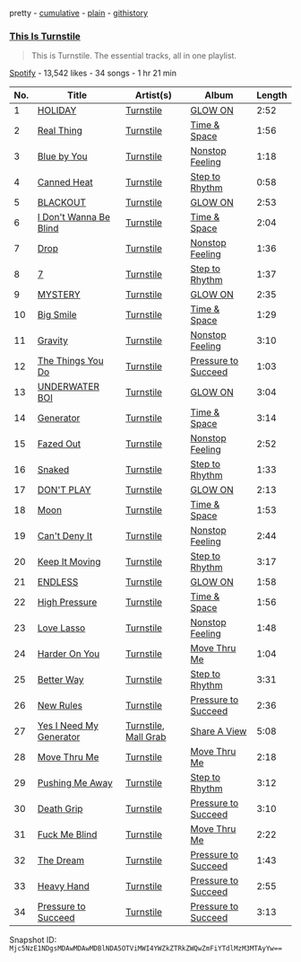 pretty - [cumulative](/playlists/cumulative/37i9dQZF1DZ06evO1o0v8Q.md) - [plain](/playlists/plain/37i9dQZF1DZ06evO1o0v8Q) - [githistory](https://github.githistory.xyz/mackorone/spotify-playlist-archive/blob/main/playlists/plain/37i9dQZF1DZ06evO1o0v8Q)

### [This Is Turnstile](https://open.spotify.com/playlist/37i9dQZF1DZ06evO1o0v8Q)

> This is Turnstile\. The essential tracks, all in one playlist.

[Spotify](https://open.spotify.com/user/spotify) - 13,542 likes - 34 songs - 1 hr 21 min

| No. | Title | Artist(s) | Album | Length |
|---|---|---|---|---|
| 1 | [HOLIDAY](https://open.spotify.com/track/1dB0NylVkpjdOe8DiekIs7) | [Turnstile](https://open.spotify.com/artist/2qnpHrOzdmOo1S4ox3j17x) | [GLOW ON](https://open.spotify.com/album/2NrYPcMmQBlbBxopc2XlzS) | 2:52 |
| 2 | [Real Thing](https://open.spotify.com/track/1Rz1CTinAymBA4dcMPGijY) | [Turnstile](https://open.spotify.com/artist/2qnpHrOzdmOo1S4ox3j17x) | [Time & Space](https://open.spotify.com/album/7bZveW9UQfYbkPH9pkpaQx) | 1:56 |
| 3 | [Blue by You](https://open.spotify.com/track/6hSIZc6GWa6uUTyzSPcwWT) | [Turnstile](https://open.spotify.com/artist/2qnpHrOzdmOo1S4ox3j17x) | [Nonstop Feeling](https://open.spotify.com/album/6BFCtPdoT07blVSsAkHUw6) | 1:18 |
| 4 | [Canned Heat](https://open.spotify.com/track/3FT12lBLjNgy1jTa4E1160) | [Turnstile](https://open.spotify.com/artist/2qnpHrOzdmOo1S4ox3j17x) | [Step to Rhythm](https://open.spotify.com/album/7uLGjaXnnvZCRogNmNEJwz) | 0:58 |
| 5 | [BLACKOUT](https://open.spotify.com/track/0bGImSqDB2ebdeoCidUC8o) | [Turnstile](https://open.spotify.com/artist/2qnpHrOzdmOo1S4ox3j17x) | [GLOW ON](https://open.spotify.com/album/2NrYPcMmQBlbBxopc2XlzS) | 2:53 |
| 6 | [I Don't Wanna Be Blind](https://open.spotify.com/track/30gtuczW6s6jj2OUVj5rat) | [Turnstile](https://open.spotify.com/artist/2qnpHrOzdmOo1S4ox3j17x) | [Time & Space](https://open.spotify.com/album/7bZveW9UQfYbkPH9pkpaQx) | 2:04 |
| 7 | [Drop](https://open.spotify.com/track/2RUlE7rP0oKPQE5fI6nQMk) | [Turnstile](https://open.spotify.com/artist/2qnpHrOzdmOo1S4ox3j17x) | [Nonstop Feeling](https://open.spotify.com/album/6BFCtPdoT07blVSsAkHUw6) | 1:36 |
| 8 | [7](https://open.spotify.com/track/6VHhnEVCYvxlQQr5kbWd5i) | [Turnstile](https://open.spotify.com/artist/2qnpHrOzdmOo1S4ox3j17x) | [Step to Rhythm](https://open.spotify.com/album/7uLGjaXnnvZCRogNmNEJwz) | 1:37 |
| 9 | [MYSTERY](https://open.spotify.com/track/5iXnD2VizcAbErpkcuNQ6I) | [Turnstile](https://open.spotify.com/artist/2qnpHrOzdmOo1S4ox3j17x) | [GLOW ON](https://open.spotify.com/album/2NrYPcMmQBlbBxopc2XlzS) | 2:35 |
| 10 | [Big Smile](https://open.spotify.com/track/0OK2cjonTMoF8PLRup3MAM) | [Turnstile](https://open.spotify.com/artist/2qnpHrOzdmOo1S4ox3j17x) | [Time & Space](https://open.spotify.com/album/7bZveW9UQfYbkPH9pkpaQx) | 1:29 |
| 11 | [Gravity](https://open.spotify.com/track/47BhgqJy3oRTGzjNTgf3hq) | [Turnstile](https://open.spotify.com/artist/2qnpHrOzdmOo1S4ox3j17x) | [Nonstop Feeling](https://open.spotify.com/album/6BFCtPdoT07blVSsAkHUw6) | 3:10 |
| 12 | [The Things You Do](https://open.spotify.com/track/7oSetY84ZklreUXX4eFdP0) | [Turnstile](https://open.spotify.com/artist/2qnpHrOzdmOo1S4ox3j17x) | [Pressure to Succeed](https://open.spotify.com/album/4NyunR1H9oTh53OTEktFBO) | 1:03 |
| 13 | [UNDERWATER BOI](https://open.spotify.com/track/4pV11quzVm52tULYj6ITD2) | [Turnstile](https://open.spotify.com/artist/2qnpHrOzdmOo1S4ox3j17x) | [GLOW ON](https://open.spotify.com/album/2NrYPcMmQBlbBxopc2XlzS) | 3:04 |
| 14 | [Generator](https://open.spotify.com/track/04vAjpZ2ppNIFcxq9bqj39) | [Turnstile](https://open.spotify.com/artist/2qnpHrOzdmOo1S4ox3j17x) | [Time & Space](https://open.spotify.com/album/7bZveW9UQfYbkPH9pkpaQx) | 3:14 |
| 15 | [Fazed Out](https://open.spotify.com/track/31EYM7iJC3FEADrfzA4bmD) | [Turnstile](https://open.spotify.com/artist/2qnpHrOzdmOo1S4ox3j17x) | [Nonstop Feeling](https://open.spotify.com/album/6BFCtPdoT07blVSsAkHUw6) | 2:52 |
| 16 | [Snaked](https://open.spotify.com/track/0R046DVTvu15N3RpzitDY5) | [Turnstile](https://open.spotify.com/artist/2qnpHrOzdmOo1S4ox3j17x) | [Step to Rhythm](https://open.spotify.com/album/7uLGjaXnnvZCRogNmNEJwz) | 1:33 |
| 17 | [DON'T PLAY](https://open.spotify.com/track/69uzV9BQmNLPIu0dWK4Tbe) | [Turnstile](https://open.spotify.com/artist/2qnpHrOzdmOo1S4ox3j17x) | [GLOW ON](https://open.spotify.com/album/2NrYPcMmQBlbBxopc2XlzS) | 2:13 |
| 18 | [Moon](https://open.spotify.com/track/1r1MOC7jMhvTua0TV8FpgO) | [Turnstile](https://open.spotify.com/artist/2qnpHrOzdmOo1S4ox3j17x) | [Time & Space](https://open.spotify.com/album/7bZveW9UQfYbkPH9pkpaQx) | 1:53 |
| 19 | [Can't Deny It](https://open.spotify.com/track/4W024pk8Dm0yjFn3ciaz2F) | [Turnstile](https://open.spotify.com/artist/2qnpHrOzdmOo1S4ox3j17x) | [Nonstop Feeling](https://open.spotify.com/album/6BFCtPdoT07blVSsAkHUw6) | 2:44 |
| 20 | [Keep It Moving](https://open.spotify.com/track/4VVnprM3eR1hlac2ulGzjv) | [Turnstile](https://open.spotify.com/artist/2qnpHrOzdmOo1S4ox3j17x) | [Step to Rhythm](https://open.spotify.com/album/7uLGjaXnnvZCRogNmNEJwz) | 3:17 |
| 21 | [ENDLESS](https://open.spotify.com/track/6yzMX2L7bjFbklJPfBIO3o) | [Turnstile](https://open.spotify.com/artist/2qnpHrOzdmOo1S4ox3j17x) | [GLOW ON](https://open.spotify.com/album/2NrYPcMmQBlbBxopc2XlzS) | 1:58 |
| 22 | [High Pressure](https://open.spotify.com/track/6chFS0M9e67gNlHY11wnDm) | [Turnstile](https://open.spotify.com/artist/2qnpHrOzdmOo1S4ox3j17x) | [Time & Space](https://open.spotify.com/album/7bZveW9UQfYbkPH9pkpaQx) | 1:56 |
| 23 | [Love Lasso](https://open.spotify.com/track/0jN0nHXkh1hJt3RlN2tgVk) | [Turnstile](https://open.spotify.com/artist/2qnpHrOzdmOo1S4ox3j17x) | [Nonstop Feeling](https://open.spotify.com/album/6BFCtPdoT07blVSsAkHUw6) | 1:48 |
| 24 | [Harder On You](https://open.spotify.com/track/5RTbyJq6S2G29rSle26FER) | [Turnstile](https://open.spotify.com/artist/2qnpHrOzdmOo1S4ox3j17x) | [Move Thru Me](https://open.spotify.com/album/4yv0f6J21URHCBZ0owXEPl) | 1:04 |
| 25 | [Better Way](https://open.spotify.com/track/0AfcDu9FosOBh8HtoEVxHE) | [Turnstile](https://open.spotify.com/artist/2qnpHrOzdmOo1S4ox3j17x) | [Step to Rhythm](https://open.spotify.com/album/7uLGjaXnnvZCRogNmNEJwz) | 3:31 |
| 26 | [New Rules](https://open.spotify.com/track/41qY7F57ob5JSwboHiPoBk) | [Turnstile](https://open.spotify.com/artist/2qnpHrOzdmOo1S4ox3j17x) | [Pressure to Succeed](https://open.spotify.com/album/4NyunR1H9oTh53OTEktFBO) | 2:36 |
| 27 | [Yes I Need My Generator](https://open.spotify.com/track/4vFicRRBJFCC5UofT5sWAT) | [Turnstile](https://open.spotify.com/artist/2qnpHrOzdmOo1S4ox3j17x), [Mall Grab](https://open.spotify.com/artist/6zOjgckldodS8u8cZoY3cc) | [Share A View](https://open.spotify.com/album/5pxz1toBQ4J9WIkaXHJprU) | 5:08 |
| 28 | [Move Thru Me](https://open.spotify.com/track/5U0GKdcQ6vhHndCkoRbP1c) | [Turnstile](https://open.spotify.com/artist/2qnpHrOzdmOo1S4ox3j17x) | [Move Thru Me](https://open.spotify.com/album/4yv0f6J21URHCBZ0owXEPl) | 2:18 |
| 29 | [Pushing Me Away](https://open.spotify.com/track/2lko49bKOuj6hsh7byOXIz) | [Turnstile](https://open.spotify.com/artist/2qnpHrOzdmOo1S4ox3j17x) | [Step to Rhythm](https://open.spotify.com/album/7uLGjaXnnvZCRogNmNEJwz) | 3:12 |
| 30 | [Death Grip](https://open.spotify.com/track/6BNPwD7KTEHu31hles8CyD) | [Turnstile](https://open.spotify.com/artist/2qnpHrOzdmOo1S4ox3j17x) | [Pressure to Succeed](https://open.spotify.com/album/4NyunR1H9oTh53OTEktFBO) | 3:10 |
| 31 | [Fuck Me Blind](https://open.spotify.com/track/1jZKqbGJL62N2SeUyx2RYm) | [Turnstile](https://open.spotify.com/artist/2qnpHrOzdmOo1S4ox3j17x) | [Move Thru Me](https://open.spotify.com/album/4yv0f6J21URHCBZ0owXEPl) | 2:22 |
| 32 | [The Dream](https://open.spotify.com/track/04jmrsQI3WUHaUTZ6sZ6eM) | [Turnstile](https://open.spotify.com/artist/2qnpHrOzdmOo1S4ox3j17x) | [Pressure to Succeed](https://open.spotify.com/album/4NyunR1H9oTh53OTEktFBO) | 1:43 |
| 33 | [Heavy Hand](https://open.spotify.com/track/5crhehni76VWBAk1h5KRtE) | [Turnstile](https://open.spotify.com/artist/2qnpHrOzdmOo1S4ox3j17x) | [Pressure to Succeed](https://open.spotify.com/album/4NyunR1H9oTh53OTEktFBO) | 2:55 |
| 34 | [Pressure to Succeed](https://open.spotify.com/track/6lgwU51adM1hZwgFWLF2nh) | [Turnstile](https://open.spotify.com/artist/2qnpHrOzdmOo1S4ox3j17x) | [Pressure to Succeed](https://open.spotify.com/album/4NyunR1H9oTh53OTEktFBO) | 3:13 |

Snapshot ID: `Mjc5NzE1NDgsMDAwMDAwMDBlNDA5OTViMWI4YWZkZTRkZWQwZmFiYTdlMzM3MTAyYw==`
